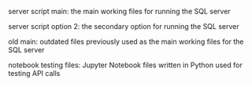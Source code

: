 server script main:
the main working files for running the SQL server

server script option 2:
the secondary option for running the SQL server

old main:
outdated files previously used as the main working files for the SQL server

notebook testing files:
Jupyter Notebook files written in Python used for testing API calls
